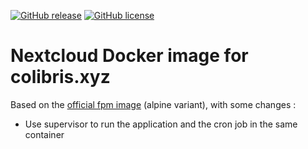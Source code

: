 [![GitHub release](https://img.shields.io/github/v/release/colibris-xyz/nextcloud-docker.svg?style=flat)](https://github.com/colibris-xyz/nextcloud-docker/releases/latest)
[![GitHub license](https://img.shields.io/github/license/colibris-xyz/nextcloud-docker)](https://github.com/colibris-xyz/nextcloud-docker/blob/main/LICENSE)

# Nextcloud Docker image for colibris.xyz

Based on the [official fpm image](https://hub.docker.com/_/nextcloud/) (alpine variant), with some changes :

- Use supervisor to run the application and the cron job in the same container
